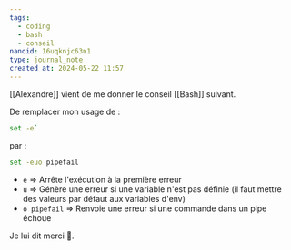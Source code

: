```yaml
---
tags:
  - coding
  - bash
  - conseil
nanoid: 16uqknjc63n1
type: journal_note
created_at: 2024-05-22 11:57
---
```

[[Alexandre]] vient de me donner le conseil [[Bash]] suivant.

De remplacer mon usage de :

```sh
set -e`
```

par :

```sh
set -euo pipefail
```

- `e` => Arrête l'exécution à la première erreur
- `u` => Génère une erreur si une variable n'est pas définie (il faut mettre des valeurs par défaut aux variables d'env)
- `o pipefail` => Renvoie une erreur si une commande dans un pipe échoue

Je lui dit merci 🙂.
